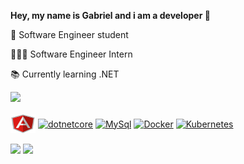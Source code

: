 <b>Hey, my name is Gabriel and i am a developer 👋</b>
<div>
  <p>🎒 Software Engineer student</p>
  <p>👨🏻‍💻 Software Engineer Intern</p>
  <p>📚 Currently learning .NET</p>
</div>

<!---
<div>
  <b>What I'm working on</b>
  <p></p>
  <p></p>
  <p></p>
</div>
--->

<div>
  <a src="https://github.com/gabrielplhrs">
  <a href="https://github.com/gabrielplhrs"/><img height="128em" src="https://github-readme-stats.vercel.app/api/top-langs/?username=gabrielplhrs&layout=compact&langs_count=16&theme=radical"/></a>
  </a>
</div>
<br>
<div>  
   <a href="https://angular.io/"/><img align="center" alt="Angular" height="30" width="40" src="https://github.com/devicons/devicon/raw/master/icons/angularjs/angularjs-original.svg"></a>
   <a href="https://dotnet.microsoft.com/en-us/download"/><img align="center" alt="dotnetcore" height="30" width="40" src="https://cdn.jsdelivr.net/gh/devicons/devicon/icons/dot-net/dot-net-plain-wordmark.svg" /></a>
   <a href=""><img align="center" alt="MySql" height="30" width="40" src="https://cdn.jsdelivr.net/gh/devicons/devicon/icons/mysql/mysql-original-wordmark.svg" /></a>
   <a href="https://www.docker.com/"/><img align="center" alt="Docker" height="30" width="40" src="https://cdn.jsdelivr.net/gh/devicons/devicon/icons/docker/docker-original.svg" /></a>
   <a href="https://kubernetes.io/"/><img align="center" alt="Kubernetes" height="30" width="40" src="https://cdn.jsdelivr.net/gh/devicons/devicon/icons/kubernetes/kubernetes-plain.svg" /></a>
</div>
<br>
<div>
  <a href="https://www.linkedin.com/in/gabriel-pizzani-palhares" /><img src="https://img.shields.io/badge/LinkedIn-0077B5?style=for-the-badge&logo=linkedin&logoColor=white" /></a>
  <a href="https://twitter.com/gabrielplhrs"/><img src="https://img.shields.io/badge/Twitter-1DA1F2?style=for-the-badge&logo=twitter&logoColor=white"/></a>
</div>
